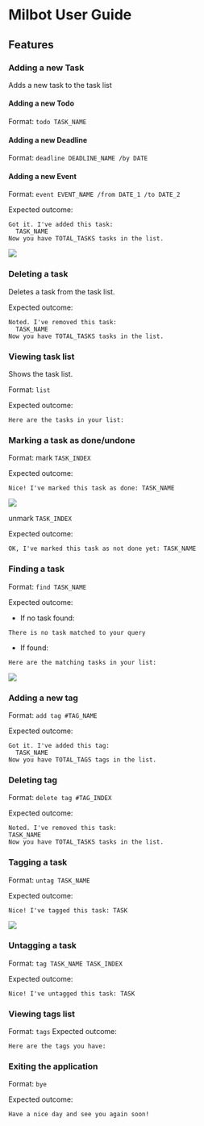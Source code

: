 # Milbot User Guide

## Features 

### Adding a new Task

Adds a new task to the task list

#### Adding a new Todo
Format: `todo TASK_NAME`


#### Adding a new Deadline
Format: `deadline DEADLINE_NAME /by DATE`

#### Adding a new Event
Format: `event EVENT_NAME /from DATE_1 /to DATE_2`

Expected outcome:
```
Got it. I've added this task:
  TASK_NAME
Now you have TOTAL_TASKS tasks in the list.
```

![](/event_example.png)

### Deleting a task

Deletes a task from the task list.

Expected outcome:
```
Noted. I've removed this task:
  TASK_NAME
Now you have TOTAL_TASKS tasks in the list.
```

### Viewing task list

Shows the task list.

Format: `list`

Expected outcome:
```
Here are the tasks in your list:
```

### Marking a task as done/undone
Format: 
mark `TASK_INDEX`

Expected outcome:

```
Nice! I've marked this task as done: TASK_NAME
```
![](/mark_example.png)

unmark `TASK_INDEX`

Expected outcome:

```
OK, I've marked this task as not done yet: TASK_NAME
```

### Finding a task
Format: `find TASK_NAME`

Expected outcome:

- If no task found:

```
There is no task matched to your query
```

- If found:
```
Here are the matching tasks in your list:
```
![](/find_example.png)

### Adding a new tag
Format: `add tag #TAG_NAME`

Expected outcome:

```
Got it. I've added this tag:
  TASK_NAME
Now you have TOTAL_TAGS tags in the list.
```

### Deleting tag
Format: `delete tag #TAG_INDEX`

Expected outcome:

```
Noted. I've removed this task:
TASK_NAME
Now you have TOTAL_TASKS tasks in the list.
```

### Tagging a task
Format: `untag TASK_NAME`

Expected outcome:

```
Nice! I've tagged this task: TASK
```

![](/tag_example.png)

### Untagging a task
Format: `tag TASK_NAME TASK_INDEX`

Expected outcome:

```
Nice! I've untagged this task: TASK
```

### Viewing tags list
Format: `tags`
Expected outcome:

```
Here are the tags you have:
```

### Exiting the application
Format: `bye`

Expected outcome:

```
Have a nice day and see you again soon!
```
